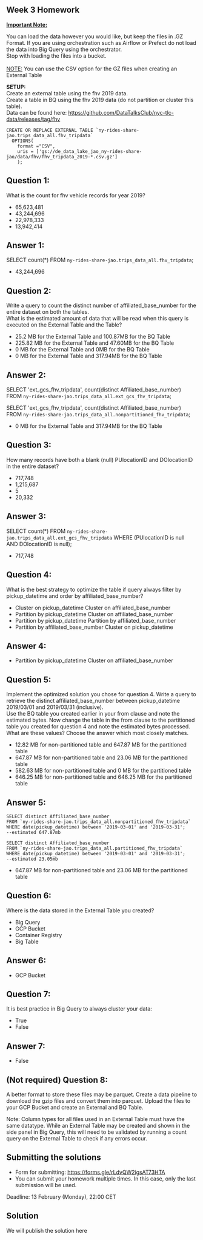 ## Week 3 Homework
<b><u>Important Note:</b></u> <p>You can load the data however you would like, but keep the files in .GZ Format. 
If you are using orchestration such as Airflow or Prefect do not load the data into Big Query using the orchestrator.</br> 
Stop with loading the files into a bucket. </br></br>
<u>NOTE:</u> You can use the CSV option for the GZ files when creating an External Table</br>

<b>SETUP:</b></br>
Create an external table using the fhv 2019 data. </br>
Create a table in BQ using the fhv 2019 data (do not partition or cluster this table). </br>
Data can be found here: https://github.com/DataTalksClub/nyc-tlc-data/releases/tag/fhv </p>

```
CREATE OR REPLACE EXTERNAL TABLE `ny-rides-share-jao.trips_data_all.fhv_tripdata`
  OPTIONS(
    format ="CSV",
    uris = ['gs://de_data_lake_jao_ny-rides-share-jao/data/fhv/fhv_tripdata_2019-*.csv.gz']
    );
```


## Question 1:
What is the count for fhv vehicle records for year 2019?
- 65,623,481
- 43,244,696
- 22,978,333
- 13,942,414


## Answer 1:
SELECT count(*) FROM `ny-rides-share-jao.trips_data_all.fhv_tripdata`;
- 43,244,696


## Question 2:
Write a query to count the distinct number of affiliated_base_number for the entire dataset on both the tables.</br> 
What is the estimated amount of data that will be read when this query is executed on the External Table and the Table?

- 25.2 MB for the External Table and 100.87MB for the BQ Table
- 225.82 MB for the External Table and 47.60MB for the BQ Table
- 0 MB for the External Table and 0MB for the BQ Table
- 0 MB for the External Table and 317.94MB for the BQ Table 


## Answer 2:
SELECT 'ext_gcs_fhv_tripdata', count(distinct Affiliated_base_number) 
FROM `ny-rides-share-jao.trips_data_all.ext_gcs_fhv_tripdata`;

SELECT 'ext_gcs_fhv_tripdata', count(distinct Affiliated_base_number) 
FROM `ny-rides-share-jao.trips_data_all.nonpartitioned_fhv_tripdata`;

- 0 MB for the External Table and 317.94MB for the BQ Table 



## Question 3:
How many records have both a blank (null) PUlocationID and DOlocationID in the entire dataset?
- 717,748
- 1,215,687
- 5
- 20,332


## Answer 3:
SELECT count(*) 
FROM `ny-rides-share-jao.trips_data_all.ext_gcs_fhv_tripdata`
WHERE (PUlocationID is null
AND DOlocationID is null);

- 717,748



## Question 4:
What is the best strategy to optimize the table if query always filter by pickup_datetime and order by affiliated_base_number?
- Cluster on pickup_datetime Cluster on affiliated_base_number
- Partition by pickup_datetime Cluster on affiliated_base_number
- Partition by pickup_datetime Partition by affiliated_base_number
- Partition by affiliated_base_number Cluster on pickup_datetime


## Answer 4:
- Partition by pickup_datetime Cluster on affiliated_base_number



## Question 5:
Implement the optimized solution you chose for question 4. Write a query to retrieve the distinct affiliated_base_number between pickup_datetime 2019/03/01 and 2019/03/31 (inclusive).</br> 
Use the BQ table you created earlier in your from clause and note the estimated bytes. Now change the table in the from clause to the partitioned table you created for question 4 and note the estimated bytes processed. What are these values? Choose the answer which most closely matches.
- 12.82 MB for non-partitioned table and 647.87 MB for the partitioned table
- 647.87 MB for non-partitioned table and 23.06 MB for the partitioned table
- 582.63 MB for non-partitioned table and 0 MB for the partitioned table
- 646.25 MB for non-partitioned table and 646.25 MB for the partitioned table



## Answer 5:

```
SELECT distinct Affiliated_base_number
FROM `ny-rides-share-jao.trips_data_all.nonpartitioned_fhv_tripdata`
WHERE date(pickup_datetime) between '2019-03-01' and '2019-03-31';
--estimated 647.87mb

SELECT distinct Affiliated_base_number
FROM `ny-rides-share-jao.trips_data_all.partitioned_fhv_tripdata`
WHERE date(pickup_datetime) between '2019-03-01' and '2019-03-31';
--estimated 23.05mb
```
- 647.87 MB for non-partitioned table and 23.06 MB for the partitioned table


## Question 6: 
Where is the data stored in the External Table you created?

- Big Query
- GCP Bucket
- Container Registry
- Big Table


## Answer 6:
- GCP Bucket



## Question 7:
It is best practice in Big Query to always cluster your data:
- True
- False


## Answer 7:
- False


## (Not required) Question 8:
A better format to store these files may be parquet. Create a data pipeline to download the gzip files and convert them into parquet. Upload the files to your GCP Bucket and create an External and BQ Table. 


Note: Column types for all files used in an External Table must have the same datatype. While an External Table may be created and shown in the side panel in Big Query, this will need to be validated by running a count query on the External Table to check if any errors occur. 
 
## Submitting the solutions

* Form for submitting: https://forms.gle/rLdvQW2igsAT73HTA
* You can submit your homework multiple times. In this case, only the last submission will be used. 

Deadline: 13 February (Monday), 22:00 CET


## Solution

We will publish the solution here
